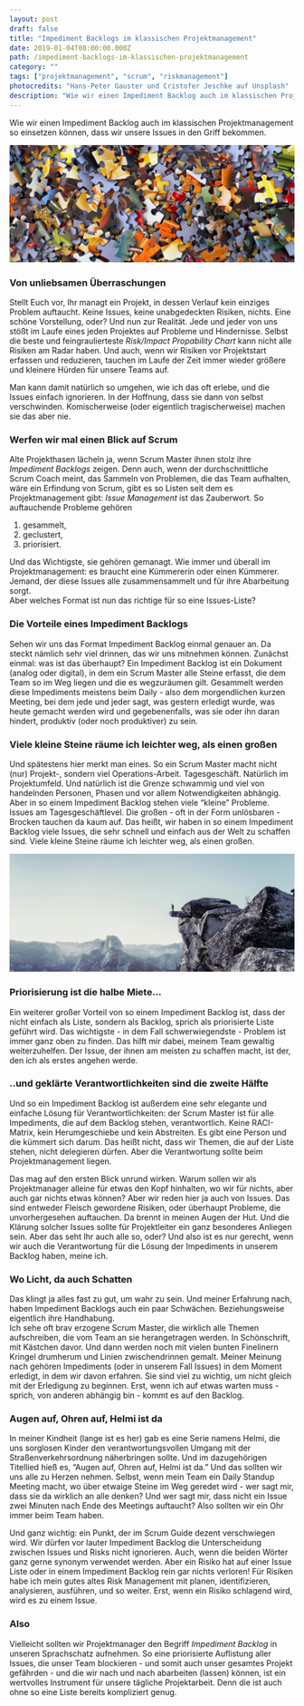 ```yaml
---
layout: post
draft: false
title: "Impediment Backlogs im klassischen Projektmanagement" 
date: 2019-01-04T08:00:00.000Z
path: /impediment-backlogs-im-klassischen-projektmanagement
category: ""
tags: ["projektmanagement", "scrum", "riskmanagement"]
photocredits: "Hans-Peter Gauster und Cristofer Jeschke auf Unsplash"
description: "Wie wir einen Impediment Backlog auch im klassischen Projektmanagement so einsetzen können, dass wir unsere Issues in den Griff bekommen."
---
```


Wie wir einen Impediment Backlog auch im klassischen Projektmanagement so einsetzen können, dass wir unsere Issues in den Griff bekommen.

![Hindernisse in Projekten in den Griff bekommen](./impediment-list.jpg)

### Von unliebsamen Überraschungen

Stellt Euch vor, Ihr managt ein Projekt, in dessen Verlauf kein einziges Problem auftaucht. Keine Issues, keine unabgedeckten Risiken, nichts. Eine schöne Vorstellung, oder? Und nun zur Realität. Jede und jeder von uns stößt im Laufe eines jeden Projektes auf Probleme und Hindernisse. Selbst die beste und feingraulierteste _Risk/Impact Propability Chart_ kann nicht alle Risiken am Radar haben. Und auch, wenn wir Risiken vor Projektstart erfassen und reduzieren, tauchen im Laufe der Zeit immer wieder größere und kleinere Hürden für unsere Teams auf.

Man kann damit natürlich so umgehen, wie ich das oft erlebe, und die Issues einfach ignorieren. In der Hoffnung, dass sie dann von selbst verschwinden. Komischerweise (oder eigentlich tragischerweise) machen sie das aber nie.

### Werfen wir mal einen Blick auf Scrum

Alte Projekthasen lächeln ja, wenn Scrum Master ihnen stolz ihre _Impediment Backlogs_ zeigen. Denn auch, wenn der durchschnittliche Scrum Coach meint, das Sammeln von Problemen, die das Team aufhalten, wäre ein Erfindung von Scrum, gibt es so Listen seit dem es Projektmanagement gibt: _Issue Management_ ist das Zauberwort. So auftauchende Probleme gehören  

1. gesammelt, 
2. geclustert, 
3. priorisiert. 

Und das Wichtigste, sie gehören gemanagt. Wie immer und überall im Projektmanagement: es braucht eine Kümmererin oder einen Kümmerer. Jemand, der diese Issues alle zusammensammelt und für ihre Abarbeitung sorgt.  
Aber welches Format ist nun das richtige für so eine Issues-Liste?

### Die Vorteile eines Impediment Backlogs

Sehen wir uns das Format Impediment Backlog einmal genauer an. Da steckt nämlich sehr viel drinnen, das wir uns mitnehmen können. Zunächst einmal: was ist das überhaupt? Ein Impediment Backlog ist ein Dokument (analog oder digital), in dem ein Scrum Master alle Steine erfasst, die dem Team so im Weg liegen und die es wegzuräumen gilt. Gesammelt werden diese Impediments meistens beim Daily - also dem morgendlichen kurzen Meeting, bei dem jede und jeder sagt, was gestern erledigt wurde, was heute gemacht werden wird und gegebenenfalls, was sie oder ihn daran hindert, produktiv (oder noch produktiver) zu sein.

### Viele kleine Steine räume ich leichter weg, als einen großen

Und spätestens hier merkt man eines. So ein Scrum Master macht nicht (nur) Projekt-, sondern viel Operations-Arbeit. Tagesgeschäft. Natürlich im Projektumfeld. Und natürlich ist die Grenze schwammig und viel von handelnden Personen, Phasen und vor allem Notwendigkeiten abhängig. Aber in so einem Impediment Backlog stehen viele “kleine” Probleme. Issues am Tagesgeschäftlevel. Die großen - oft in der Form unlösbaren - Brocken tauchen da kaum auf. Das heißt, wir haben in so einem Impediment Backlog viele Issues, die sehr schnell und einfach aus der Welt zu schaffen sind. Viele kleine Steine räume ich leichter weg, als einen großen.

![Riskmanagement mit Scrum](./riskmanagement.jpg)

### Priorisierung ist die halbe Miete...

Ein weiterer großer Vorteil von so einem Impediment Backlog ist, dass der nicht einfach als Liste, sondern als Backlog, sprich als priorisierte Liste geführt wird. Das wichtigste - in dem Fall schwerwiegendste - Problem ist immer ganz oben zu finden. Das hilft mir dabei, meinem Team gewaltig weiterzuhelfen. Der Issue, der ihnen am meisten zu schaffen macht, ist der, den ich als erstes angehen werde.

### ..und geklärte Verantwortlichkeiten sind die zweite Hälfte

Und so ein Impediment Backlog ist außerdem eine sehr elegante und einfache Lösung für Verantwortlichkeiten: der Scrum Master ist für alle Impediments, die auf dem Backlog stehen, verantwortlich. Keine RACI-Matrix, kein Herumgeschiebe und kein Abstreiten. Es gibt eine Person und die kümmert sich darum. Das heißt nicht, dass wir Themen, die auf der Liste stehen, nicht delegieren dürfen. Aber die Verantwortung sollte beim Projektmanagement liegen.

Das mag auf den ersten Blick unrund wirken. Warum sollen wir als Projektmanager alleine für etwas den Kopf hinhalten, wo wir für nichts, aber auch gar nichts etwas können? Aber wir reden hier ja auch von Issues. Das sind entweder Fleisch gewordene Risiken, oder überhaupt Probleme, die unvorhergesehen auftauchen. Da brennt in meinen Augen der Hut. Und die Klärung solcher Issues sollte für Projektleiter ein ganz besonderes Anliegen sein. Aber das seht Ihr auch alle so, oder? Und also ist es nur gerecht, wenn wir auch die Verantwortung für die Lösung der Impediments in unserem Backlog haben, meine ich.

### Wo Licht, da auch Schatten

Das klingt ja alles fast zu gut, um wahr zu sein. Und meiner Erfahrung nach, haben Impediment Backlogs auch ein paar Schwächen. Beziehungsweise eigentlich ihre Handhabung.  
Ich sehe oft brav erzogene Scrum Master, die wirklich alle Themen aufschreiben, die vom Team an sie herangetragen werden. In Schönschrift, mit Kästchen davor. Und dann werden noch mit vielen bunten Finelinern Kringel drumherum und Linien zwischendrinnen gemalt. Meiner Meinung nach gehören Impediments (oder in unserem Fall Issues) in dem Moment erledigt, in dem wir davon erfahren. Sie sind viel zu wichtig, um nicht gleich mit der Erledigung zu beginnen. Erst, wenn ich auf etwas warten muss - sprich, von anderen abhängig bin - kommt es auf den Backlog.

### Augen auf, Ohren auf, Helmi ist da

In meiner Kindheit (lange ist es her) gab es eine Serie namens Helmi, die uns sorglosen Kinder den verantwortungsvollen Umgang mit der Straßenverkehrsordnung näherbringen sollte. Und im dazugehörigen Titellied hieß es, “Augen auf, Ohren auf, Helmi ist da.” Und das sollten wir uns alle zu Herzen nehmen. Selbst, wenn mein Team ein Daily Standup Meeting macht, wo über etwaige Steine im Weg geredet wird - wer sagt mir, dass sie da wirklich an alle denken? Und wer sagt mir, dass nicht ein Issue zwei Minuten nach Ende des Meetings auftaucht? Also sollten wir ein Ohr immer beim Team haben.

Und ganz wichtig: ein Punkt, der im Scrum Guide dezent verschwiegen wird. Wir dürfen vor lauter Impediment Backlog die Unterscheidung zwischen Issues und Risks nicht ignorieren. Auch, wenn die beiden Wörter ganz gerne synonym verwendet werden. Aber ein Risiko hat auf einer Issue Liste oder in einem Impediment Backlog rein gar nichts verloren! Für Risiken habe ich mein gutes altes Risk Management mit planen, identifizieren, analysieren, ausführen, und so weiter. Erst, wenn ein Risiko schlagend wird, wird es zu einem Issue.

### Also

Vielleicht sollten wir Projektmanager den Begriff _Impediment Backlog_ in unseren Sprachschatz aufnehmen. So eine priorisierte Auflistung aller Issues, die unser Team blockieren - und somit auch unser gesamtes Projekt gefährden - und die wir nach und nach abarbeiten (lassen) können, ist ein wertvolles Instrument für unsere tägliche Projektarbeit. Denn die ist auch ohne so eine Liste bereits kompliziert genug.
